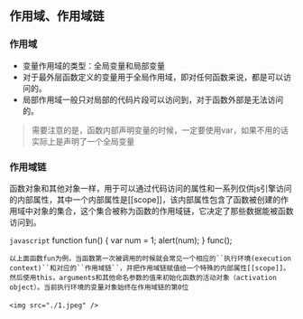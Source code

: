 ## 作用域、作用域链
### 作用域
- 变量作用域的类型：全局变量和局部变量
 - 对于最外层函数定义的变量用于全局作用域，即对任何函数来说，都是可以访问的。
 - 局部作用域一般只对局部的代码片段可以访问到，对于函数外部是无法访问的。
> 需要注意的是，函数内部声明变量的时候，一定要使用var，如果不用的话实际上是声明了一个全局变量

### 作用域链
函数对象和其他对象一样，用于可以通过代码访问的属性和一系列仅供js引擎访问的内部属性，其中一个内部属性是[[scope]]，该内部属性包含了函数被创建的作用域中对象的集合，这个集合被称为函数的作用域链，它决定了那些数据能被函数访问到。

```javascript```
function fun() {
  var num = 1;
  alert(num);
}
func();
```
以上面函数fun为例，当函数第一次被调用的时候就会常见一个相应的``执行环境(execution context)``和对应的``作用域链``，并把作用域链赋值给一个特殊的内部属性[[scope]]。然后使用this，arguments和其他命名参数的值来初始化函数的活动对象（activation object）。当前执行环境的变量对象始终在作用域链的第0位

<img src="./1.jpeg" />